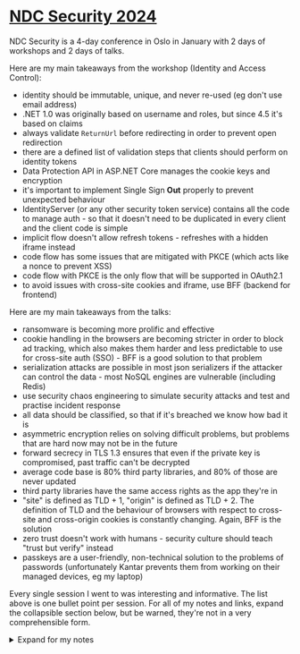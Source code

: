 # [NDC Security 2024](https://ndc-security.com/)

NDC Security is a 4-day conference in Oslo in January with 2 days of workshops and 2 days of talks.

Here are my main takeaways from the workshop (Identity and Access Control):
- identity should be immutable, unique, and never re-used (eg don't use email address)
- .NET 1.0 was originally based on username and roles, but since 4.5 it's based on claims
- always validate `ReturnUrl` before redirecting in order to prevent open redirection
- there are a defined list of validation steps that clients should perform on identity tokens
- Data Protection API in ASP.NET Core manages the cookie keys and encryption
- it's important to implement Single Sign **Out** properly to prevent unexpected behaviour
- IdentityServer (or any other security token service) contains all the code to manage auth -
  so that it doesn't need to be duplicated in every client and the client code is simple
- implicit flow doesn't allow refresh tokens - refreshes with a hidden iframe instead
- code flow has some issues that are mitigated with PKCE (which acts like a nonce to prevent XSS)
- code flow with PKCE is the only flow that will be supported in OAuth2.1
- to avoid issues with cross-site cookies and iframe, use BFF (backend for frontend)

Here are my main takeaways from the talks:
- ransomware is becoming more prolific and effective
- cookie handling in the browsers are becoming stricter in order to block ad tracking,
  which also makes them harder and less predictable to use for cross-site auth (SSO) -
  BFF is a good solution to that problem
- serialization attacks are possible in most json serializers if the attacker can control the data -
  most NoSQL engines are vulnerable (including Redis)
- use security chaos engineering to simulate security attacks and test and practise incident response
- all data should be classified, so that if it's breached we know how bad it is
- asymmetric encryption relies on solving difficult problems, but problems that are hard now may not be in the future
- forward secrecy in TLS 1.3 ensures that even if the private key is compromised,
  past traffic can't be decrypted
- average code base is 80% third party libraries, and 80% of those are never updated
- third party libraries have the same access rights as the app they're in
- "site" is defined as TLD + 1, "origin" is defined as TLD + 2.
  The definition of TLD and the behaviour of browsers with respect to cross-site and cross-origin cookies is constantly changing.
  Again, BFF is the solution
- zero trust doesn't work with humans -
  security culture should teach "trust but verify" instead
- passkeys are a user-friendly, non-technical solution to the problems of passwords
  (unfortunately Kantar prevents them from working on their managed devices, eg my laptop)

Every single session I went to was interesting and informative.
The list above is one bullet point per session.
For all of my notes and links, expand the collapsible section below,
but be warned, they're not in a very comprehensible form.

<details>
<summary>Expand for my notes</summary>

## Workshop: [Identity & Access Control for modern Applications and APIs using ASP.NET Core 8](https://ndc-security.com/workshops/identity-and-access-control-for-modern-applications-anders-abel/3cbf535885dc) *Anders Abel*

### Day 1

Apparently the workshop has been going for 10 years, but it's constantly updated and still very much relevant.  
Standard training is a 3-day course,
but this is condensed into a 2-day workshop.
He goes a bit quick sometimes.

Browser talks to webapp, services. Services talk to each other.
Assume zero trust, unlike 10 years ago when we trusted everything inside the firewall.

[`IIdentity`](https://learn.microsoft.com/en-us/dotnet/api/system.security.principal.iidentity?view=netframework-1.1)
and
[`IPrincipal`](https://learn.microsoft.com/en-us/dotnet/api/system.security.principal.iprincipal?view=netframework-1.1)
have been around since the start of .Net and are still the basis of authentication and authorization,
but they're based on a name and roles, which is not very flexible.

Identity name should be:
- immutable (persistent)
- unique
- never re-used

So don't use things like email address, or a social security number that's based on gender (like Norway does/did).
Use a guid.

.Net 4.5 introduced **claims** into .Net framework in 2012.
Claims are a key/value pair, with an optional issuer.

[`ClaimsIdentity`](https://learn.microsoft.com/en-us/dotnet/api/system.security.claims.claimsidentity?view=netframework-4.5)
implements `IIdentity`.
[`ClaimsPrincipal`](https://learn.microsoft.com/en-us/dotnet/api/system.security.claims.claimsprincipal?view=netframework-4.5)
implements `IPrincipal` and contains a collection of `ClaimsIdentity`s.

Claim **key**:
- OpenId defines a set of standard claims
- but it can be anything
- `sub` is kinda like `Name` in original `IIdentity`
  - "human"
  - unique at issuer

Claim **type** - eg to tie name to a well-known name.
Or can specify the type in the constructor.

`IIdentity.IsAuthenticated` is read-only. It's set by defining `authenticationType` in the constructor.

**Tip:** always use the
[4 parameter constructor](https://learn.microsoft.com/en-us/dotnet/api/system.security.claims.claimsidentity.-ctor?view=netframework-4.5#system-security-claims-claimsidentity-ctor(system-collections-generic-ienumerable((system-security-claims-claim))-system-string-system-string-system-string))
(second parameter is `authenticationType`).

ASP.NET middleware can handle request, or just part of it (ie process and continue).
Defined in order, eg first static files, then HSTS, then authentication, then authorization.

[Auth middleware extension methods](https://learn.microsoft.com/en-us/dotnet/api/microsoft.aspnetcore.builder.authappbuilderextensions.useauthentication?view=aspnetcore-8.0)
are badly named:
- [`SignInAsync`](https://learn.microsoft.com/en-us/dotnet/api/microsoft.aspnetcore.authentication.authenticationhttpcontextextensions.signinasync?view=aspnetcore-8.0) -
   creates a session - provider creates a principal which is the parameter to this method
- [`ChallengeAsync`](https://learn.microsoft.com/en-us/dotnet/api/microsoft.aspnetcore.authentication.authenticationhttpcontextextensions.challengeasync?view=aspnetcore-8.0) - initiates sign in
- [`AuthenticateAsync`](https://learn.microsoft.com/en-us/dotnet/api/microsoft.aspnetcore.authentication.authenticationhttpcontextextensions.authenticateasync?view=aspnetcore-8.0) - queries if authenticated

Always validate `ReturnUrl` when redirecting.
[`LocalRedirect`](https://learn.microsoft.com/en-us/dotnet/api/microsoft.aspnetcore.mvc.controllerbase.localredirect?view=aspnetcore-8.0)
does that, or manually check with
[`IsLocalUrl`](https://learn.microsoft.com/en-us/dotnet/api/microsoft.aspnetcore.mvc.iurlhelper.islocalurl?view=aspnetcore-8.0)
and handle if it's not.

[Data protection (DPAPI) in ASP.NET Core](https://learn.microsoft.com/en-us/aspnet/core/security/data-protection/configuration/overview?view=aspnetcore-8.0):
- manages the cookie encryption
- manages the keys
  - rotation
  - sharing across services that need to share, eg multiple webapp instances

In our IdentityServer we skipped key management
["for now"](https://github.com/NIPOSoftwareBV/nfield-identity/blob/master/Nfield.Identity/Startup.cs#L112).
There are
[examples](https://github.com/IdentityServer/IdentityServer4/tree/main/samples/KeyManagement)
in IdentityServer4 source.

`[Authorize("policy")]` attribute (new way).
Or can check in code.
Or in a view.  
`[Authorize(Roles="roles")]` attribute (old way).

`AddPolicy("policy", options => {...})]`
- can just require claims
- or can be more dynamic - `RequireAssertions` - but then can only check in code, not attribute
- if `RequireAssertion` gets too complex, use the authorization handler framework - see the lab

`RemoteAuthenticationHandler` for delegated auth.
`SignInAsync` not implemented - use `ChallengeAsync` instead.  
eg Google doesn't implement `SignOutAsync` because they don't want you to sign out.

Redirect from Google assumes `ReturnUrl` is safe - se we should validate it to prevent open redirection.

Google handler writes directly to the cookie handler that we define first in the pipeline.
- we might not want that
- can add another "temp" scheme in between
- convert Google identity to our identity
- see the lab

Scheme - eg Google, OpenId Connect, cookie, etc - is a configuration plus a handler.

**OpenId Connect** (oidc) "using IdentityServer as an example".

Terms:
- STS [Security Token Service](https://en.wikipedia.org/wiki/Security_token_service)
- [Identity Provider](https://en.wikipedia.org/wiki/Identity_provider) (IDP)
- Identity Server
- I think these are all basically the same thing BICBW

Endpoints:
- discovery - `/.well-known/openid-configuration` - static json
- authorize - html
- token - api

nonce (number used once) is OpenId Connect's way of doing XSS protection,
ie checking that the response is for my request.

Identity token contains header, payload, signature.

Discovery endpoint includes `jwks_uri` - list of keys so that we can validate the signature.

There's a list of validations that we should do on the token - defined in
[OpenId spec](https://openid.net/specs/openid-connect-core-1_0.html#IDTokenValidation).  
Use
[`JsonWebTokenHandler.ValidateTokenAsync`](https://learn.microsoft.com/en-us/dotnet/api/microsoft.identitymodel.jsonwebtokens.jsonwebtokenhandler.validatetokenasync?view=msal-web-dotnet-latest#microsoft-identitymodel-jsonwebtokens-jsonwebtokenhandler-validatetokenasync(system-string-microsoft-identitymodel-tokens-tokenvalidationparameters))
to do it - using properties from the key.  
But then also validate nonce:
- that's OpenId-specific - not part of JWT
- nonce is usually generated in the authorize request and written to a cookie,
  and then read back from the cookie when validating

AAD can also be used as identity provider, but it's not very customizable.
IdentityServer lets you fully customize.

IdentityServer is just a place to put all the code we've been writing up to now
so that it can be shared across multiple clients.
The client code to use it is very simple - just configuration in `Startup`.  
One IdentityServer that multiple clients use - SSO.

**Tip:** always use https, even locally, because it's handled differently to http.

### Day 2

Use multiple cookie schemes for intermediate sign in steps.
Each scheme must be complete when signed in to it.  
A reason why you're often asked to enter a code that's sent in an email,
rather than clicking a link in the email,
may be to make sure user stays in the same browser (session).

oidc builds on oauth2.

`response_type=token`: implicit flow.

`scope`: requested claims - no guarantee that they'll be returned.
But the provider should at least know about them.

`[Authorize]` triggers challenge.

**SingleSignOut**
- cleanup local session
- cleanup at STS
  - notify other clients in same session
  - hidden iframe on STS client signed out page - one iframe for each client
  - in Duende IdentityServer the list of clients is in `Config.Clients`

NB: don't sign out on get (`OnGet`) request - unless we add XSS protection manually.

`LoggedOut` page
- can skip the `Logout` prompt
- send token as XSS protection

`Logout` page could maybe be an iframe on client - Anders couldn't think of any reason why not.

**Federation Gateway**  
Multiple clients talk to FG.
FG manages auth with multiple identity providers - AAD, Google, etc.

Can have many providers and user has to choose.
In order to reduce the list,
do a customer-specific start page and filter based on where you came from.
Or first ask for email,
and then only show list of relevant providers on next screen.  
This is called **home realm discovery**.  
Client sets `acr_values` in request - how it does that is up to client.

Server app (cf browser app with user) sends `client_secret` (among other things) in request to STS.
Gets an access token back.  
Access token is used to call API.  
Access token is usually transmitted in `Authorization` header as `Bearer` token.  
No signin/signout/challenge because we just use the token.  
Client shouldn't need to inspect the token.
Properties from the token that are needed for validation
are also returned in the response along with the token - scope, expiry.  
API should validate token, eg scope, client id.

Scope is a set of information about resource.

Only introduce scopes when you need them - start with just one (for each app).

User-centric - token on behalf of user.
Delegation/impersonation.
Mainly skipped this part of the course,
but mentioned a bit in the discussion - doesn't seem particularly difficult.

Access token cf id token:
- access token lifetime is finite - eg 15 minutes
- request a refresh token - scope `offline_access`
- refresh token used to request new access token
- refresh tokens can also be stolen, but they can be revoked,
  unlike access tokens that are valid until they expire
- refresh tokens typically have a very long expiry, eg years

Code flow
- `token_type=code`
- has issue - authorization code inspection
- mitigated with [PKCE](https://pragmaticwebsecurity.com/articles/oauthoidc/from-implicit-to-pkce.html)
  - something like a nonce
  - `code_challenge=hash(code_verifier)`
  - `code_verifier` is used when exchanging code for access token
  - ASP.NET Core does this by default
  - full name: "code flow with PKCE"

OAuth2.1 - the next version - will only have code flow with PKCE - the others are deprecated.

Implicit flow doesn't allow refresh tokens -
use hidden iframe to refresh access token instead

BFF - backend for frontend - client only talks to one backend

Native apps can open broswer for SSO so that user can trust it.
Return URI is an app-specific URI that goes back to app.

## Day 3

### [Keynote: How I Met Your Data](https://ndc-security.com/agenda/opening-keynote-0soy/0k71y3zuhz9) *Troy Hunt*

I arrived early to secure a good seat
([Boom! Boom!](https://en.wikipedia.org/wiki/Basil_Brush))

![NDC welcome](resources/ndc-security-welcome.jpg)

There were surprisingly few people - I guessed 200 -
although Troy said this was the biggest NDC Security ever with 350 attendees.

The keynote was some stories from 10 years of running
[HaveIBeenPwned](https://haveibeenpwned.com/).

Encrypted data is safe unless the key is compromised.

[politie.nl](https://politie.nl/checkyourhack)
have a service similar to
[HaveIBeenPwned](https://haveibeenpwned.com/),
but for a very limited dataset.

OTP in
[1Password](https://1password.com/)
is okay for the less critical sites.

![NDC Troy](resources/ndc-security-troy.jpg)

### [52 minutes from initial access to ransomware - is your defensive team ready?](https://ndc-security.com/agenda/52-mins-from-initial-access-to-ransomware-is-your-defensive-team-ready/0xynjm4t1kv) *Maarten Goet*

He's from the Netherlands - MVP and Regional Director.

HumOR - human operated ransomware:
- 2023 - up 250% (since 2022?)
- 70% are organizations with < 500 employees
- 80% are from unmanaged devices

Threat actors:
- individual teenagers
- financially motivated - ransomware as a service
- nation states

2010:
- target individuals
- opportunistic

now:
- target entire organizations
- more targetted
- double extortion
  - data exfiltration
  - encryption

In The Netherlands, 41% pay the ransom.

[ft.com](https://ig.ft.com/ransomware-game/)
has a ransomware negotiation simulator.

Ransomware as a service:
- 2500 - initial access
- 60 - ? (check slide deck)
- 20 - ?
- 1 - ransomware event

Mitre Att&ack - see slides - stages.

47 minutes average from initial access to full encryption.

Identity attack.

Microsoft Defender for Cloud
- can see attack vector, eg a server with RDP open can access something
- and XDR
- extend with Azure Sentinel

Microsoft
- "Defend at Machine Speed"
- because human can't beat 47 minutes
- EDR - automatic attack disruption

Microsoft Defender Deception
- honeypot
- released soon

I asked him about the risk of local admin -
he said that wasn't really a problem -
need to look at the big picture and make sure it can't do damage on the network.

### [The Future of Cookies](https://ndc-security.com/agenda/the-future-of-cookies-041k/858a3e38caa2) *Anders Abel*

`SameSite=Strict` - don't send in iframe  
`SameSite=Lax` - `GET` only - not `POST` or iframe  
`HttpOnly` - not accessible to javascript

Same site - domain - subdomain can be different.
Subdomain defined by
[public suffix list](https://publicsuffix.org/).

There's no way to query properties of cookie:
- eg evil subdomain could set a cookie for a domain
- other domain doesn't know that evil set it
- mitigate by using domain in cookie name

oidc spec says to use iframe (to refresh token?)
- so when browers prevent ad tracking, they also broke oidc iframe
- use bac-channel logout instead
- Safari uses AI to block - so unreliable/unrepeatable
- logout of IdentityServer will fail - should check success
- Firefox has a better solution

Chrome makes money from ads, so has mixed interests.
More flexible - can enable/disable.

Cross-site cookies are problematic and will become more so.

![1st party cookies](resources/ndc-security-anders.jpg)

### [PAR: Securing the OAuth and OpenID Connect Front-Channel](https://ndc-security.com/agenda/par-securing-the-oauth-and-openid-connect-front-channel/6c50dd558eb3) *Dominick Baier*

I changed my mind about going to this talk at the last minute,
mainly because the previous talk said that front channel is dead,
and went to this instead:

### [Implicit and Mutation-Based Serialization Vulnerabilities in .NET](https://ndc-security.com/agenda/second-breakfast-implicit-and-mutation-based-serialization-vulnerabilities-in-net-09xa/06cw2pnysiq) *Jonathan Birch*

Mutation-based.

Don't do `Type.GetType(string)`.

Polymorphic serializers are bad - self-describing data.

Exploit - hack a type that has side-effects, eg:
- `AssemblyInstaller`
- `ObjectDataProvider`

Deserialize json with a type property, eg
`{"$type": "..."}`

Read/write object - db, cache, etc.

`Deserialize<T>()` - `T` sometimes doesn't matter to deserializer - it's just a cast afterwards.  
But even when it does matter, can also have an inner type.

Mutation:
- write a `Dictionary`
- when deserialized uses type property

Exploited when deserialized - what happens next is irrelevant.

Attacker needs to be able to control, eg one key of dictionary.

Serialization binder
- control allowed types
- but can be bypassed, especially with generics, and nested types
- don't use them - it's too hard to do it right.

BinaryFormatter won't serialize boxed value types assigned to an interface.
The only interfaces that allow this are:
- `IConvertible`
- `IComparable`
- `IFormattable`

These are not common types, but can work around with generics again.

These vulnerablities are not fixed - for various reasons.

`System.Text.Json.JsonSerializer` is the only good one.

Most NoSQL engines are vulnerable.

He mostly talked about .Net FF - he had a hard time finding some for .Net Core.

### [Optimizing Cloud Detection & Response With Security Chaos Engineering](https://ndc-security.com/agenda/optimizing-cloud-detection-and-response-with-security-chaos-engineering-0cjg/0s36tfo28ih) *Kennedy Torkura*

Talk was largely based on the
[Security Chaos Engineering (SCE) mind map](https://www.mitigant.io/blog/security-chaos-engineering-101-the-mind-map-feedback-loop).

Chaos Monkey was introduced by Netflix.

Security Chaos Engineering:
- cyber security
- cyber resilience

Why:
- detect blindspots
- overcome security theatre

Practise ransomware scenario.

It will test the monitoring - SIEM etc - so if we don't have them it's a bit pointless.

Example - AKS security compromised - leads to AWS S3 bucket ransomware.

EDR -> NDR -> XDR -> CDR

**[Mitre Att&ck matrix](https://attack.mitre.org/)**.

[Mitigant tool](https://www.mitigant.io/) can, eg emulate AndroxGhost malware attack.
DataDog only gives a low severity alert.

They have a set of attacks that I can try.
Check what they have for Azure.

Starts with a compromised account
- you might say that makes the test a bit meaningless
- but that is real scenario
  - see previous talk
  - 80% of attacks start with compromised identity

They have a tab "evidence" - will be less if we have less monitoring.

This assumes hackers are in, and then what will happen next?

Could run continuously, but most don't because the human element is also important.

Add chaos testing to my list of concerns.

### [Purple is the New Black: Modern Approaches to Application Security](https://ndc-security.com/agenda/purple-is-the-new-black-modern-approaches-to-application-security/73db1a6df599) *Tanya Janca*

Purple team - helping red team and blue team collaborate.

Red team - hackers - very popular (eg lots of movies).  
Blue team - less sexy - eg incident response.

Zero trust is the opposite of human nature.  
Assume breach.

**Classify all the data** - so if it's breached we know how bad it is.

Talk was aimed at security professionals - not developers.

She mentioned "security as code" and I asked her what she meant by that.
I think she explained that it meant,
eg the pipeline can add security headers when it sees it's missing,
but later I think I misunderstood and that's not what she meant.

### [Asymmetric Encryption: A Deep Dive](https://ndc-security.com/agenda/asymmetric-encryption-a-deep-dive/5014163b148e) *Eli Holderness*

[RSA](https://en.wikipedia.org/wiki/RSA_(cryptosystem))
was the first asymetrics scheme in 1977.

She explained it in a clear way, but I lost it after that.
But it was still an entertaining talk.

Elliptic curves replaced RSA for a couple of decades.

Shor's algorithm solve the difficult problems that they rely on.

Quantum computers - harder problems.

Encrypt now for schemes that quantum computers can solve in the future -
traffic could be stored and decrypted later -
[Dilithium/Kyber](https://blog.chromium.org/2023/08/protecting-chrome-traffic-with-hybrid.html).

## Day 4

### [Unlocking The Secrets Of TLS](https://ndc-security.com/agenda/unlocking-the-secrets-of-tls/0r79nspzqh7) *Scott Helme*

RSA is asymetric - only used for exchanging symetric key - because it's expensive.

1994
- https invented
- server sends public key
- client encrypts with it
- negotiate/exchange key

Snowden - 2013:
- NSA encrypts all traffic and stores it - PRISM
- they forced his email provider to reveal his private key
- and then they can decrypt all the traffic he sent in the past

Heartbleed - 2014:
- leaked private key from server

This is a flaw in RSA key exchange.  
[Diffie-Hellman key exchange](https://en.wikipedia.org/wiki/Diffie%E2%80%93Hellman_key_exchange)
was invented in 1977, but not used until after heartbleed.  
DHKX, or DHEKX - E=ephemeral - new key for each session.
So in case one session is cracked, impact is limited.

Forward Secrecy - 2008:
- problem/solution was theoretical, but no-one saw a reason to use it until Snowde
- mandatory in TLS 1.3
- reduces risk (impact?) of losing private key
- private key only used for establishing forwarding secrecy - not whole exchange
- ensure that even if private key is compromised, past traffic can't be decrypted

### [Reviewing NuGet Packages security easily using OpenSSF Scorecard](https://ndc-security.com/agenda/assessing-nuget-packages-more-easily-with-security-scorecards-0x8x/01l9zdcmcx1) *Niels Tanis*

Another [Dutch speaker](https://github.com/nielstanis/NDCSecurity2024).

Average code base is 20% yours, 80% other people's.

Veracode publishes
[State of Software Security](https://www.veracode.com/state-of-software-security-report)
report annually.

79% of third party packages are never updated.

All packages have same access rights as the app they're in.

`dotnet listpackage --vulnerable`: direct dependencies.  
`dotnet listpackage --vulnerable --include-transitive`: also transient dependencies.  
dotnet 8 restore does this by default.

OpenSSF scorecard - give open source projects a score based on
[various criteria](https://securityscorecards.dev/#the-checks):
- code vulnerabilities
- maintenance
- etc

`RestorePackagesWithLockFile` option in MSBuild will create a `package.lock.json` file.

Build provenance - info about environment used for the build - packaged in the package.

[deps.dev](https://deps.dev/) is a similar service - from Google
- includes OpenSSF scorecard
- has an API

OpenSSF is part of Linux Foundation.

[SharpFuzz](https://github.com/Metalnem/sharpfuzz) - fuzz input.

[Microsoft Application Inspector](https://www.microsoft.com/en-us/security/blog/2020/01/16/introducing-microsoft-application-inspector/)
- analyzes to see what kind of application it is
- eg, has crytography, API, cloud, has auth, etc

**Tip:** use OpenSSF to get score of our repos,
and see the worst dependencies and see if we can remove/update them.

### [The Past, Present, and Future of Cross-Site/Cross-Origin Request Forgery](https://ndc-security.com/agenda/the-past-present-and-future-of-cross-sitecross-origin-request-forgery-0yyc/0o14vrn2ffp) *Philippe De Ryck*

CSRF has always been a problem - recognised around the year 2000.

Simple mitigation - send secret in cookie that's also validated:
- synchronizer tokens
- needs to be done explicitly by dev - easy to forget

SameSite cookies:
- site = TLD + 1
- Chrome made same site the default behaviour - unless you specify `none`
- `lax` is a good choice for most apps
- set it explicitly - so other browsers will do the same as Chrome

[BFF](https://learn.microsoft.com/en-us/azure/architecture/patterns/backends-for-frontends)
uses cookies to talk to API.

It's possible to post form data that looks like json:
- for iframe/js attack
- name is first part of json
- value is second part

Cross-origin but same site - TLD + 2

Cross-**origin** request forgery:
- why would you give attacker control over subdomains?
- dangling CNAMEs
- a multi-tenant app might have a subdomain per tenant

CORS => preflight (`OPTIONS` request).

js `no-cors` mode = "2008 mode".

API should require custom header:
- `no-cors` client can't send it
- and enforce (validate) content-type

[Duence BFF library](https://duendesoftware.com/products/bff) does all this.

![CSRF flowchart](resources/ndc-security-csrf-flowchart.jpg)

### [Social engineering pentesting. - How it is done, and what you should think about](https://ndc-security.com/agenda/social-engineering-pentesting-how-it-is-done-and-what-you-should-think-about-0juu/0snwepno5wg) *Ragnhild "Bridget" Sageng*

Technique used to get a person to perform action or disclose information.

Phishing test - very simple example.

There's an ethical responsibility.

OSINT:
- information on web - about people or companies
- social media
- DNS, certs, etc
- Google Maps (history)

Phishing - email.  
Vishing - voice phishing - eg phone call.  
Smishing - SMS phishing.  
Quishing - QR code phishing.

Zero Trust doesn't work with humans.
Trust but Verify instead.

Security culture.
Awareness.

A test done poorly can have negative consequences.
Even phishing tests can cause hostility

Report:
- try to stay anonymous
- consequences

The failure of an individual is not the individual's fault - it's a system failure.

Debrief is important:
- see how it affected victims
- explain that it's not their fault

Culture:
- what's learned is easily forgotten
- should be continuous training

Practise - eg:
- say that Fred will be coming for a test sometime in the next 3 months
- have someone come with a T-shirt with "Fred" in big letters on the front
- gives people confidence to confront suspicious strangers

### [No Size Fits All: Empowering Engineers with Custom Application Security tests](https://ndc-security.com/agenda/no-size-fits-all-empowering-engineers-with-custom-application-security-tests-0mgr/09szzp7feis) *Michal Kamensky*

Generic SAST/DAST tools can find generic vulnerabilities. There are lots of such tools.

App specific mitigations are not recognised by generic tools,
and so we'll get used to ignoring the warnings.

Security decorators
- input validation
- challenge - check decorator is applied everywhere it should be
- solution - SAST rules
- the demo used [SemGrep](https://semgrep.dev/products/semgrep-code/) SAST

Rules - check we're not calling vulnerable methods in libraries.

DAST
- demo used [Nuclei](https://github.com/projectdiscovery/nuclei)
- also has rules
- will do fuzzing

Can run SemGrep in the pipeline - not free.

### [Passwords are Dead, Long live Passkeys!](https://ndc-security.com/agenda/passwords-are-dead-long-live-passkeys-09cu/09kh8w0kjwe) *Stephen Rees-Carter*

Problems with passwords:
- humans are the weakness
- gullible - will tell attacker if he asks the right way

MFA is technical solution.

Passkeys use existing technologies in a user-friendly, non-technical solution.

[passkeys.io](https://passkeys.io/) has a demo.

Passkey is linked to device
- Windows Hello is disabled by Kantar :(

Use passkey on phone:
- create new
- can have as many passkeys as you like
- connect with Bluetooth

Passkey is resistent to phishing - there's nothing to steal (on client).

Passkeys is still optional (like biometrics)
- because it's not supported everywhere
- so there's still a username/password fallback

[passkeys.directory](https://passkeys.directory/) - list of sites that support passkeys.

[passkeys.dev](https://passkeys.dev/) - how to implement front end code.

[webauthn.me](https://webauthn.me/)
- demo
- webauthn is the protocol
- passkeys is a layer on top
  - user-friendly
  - sync
  - etc

Public key on client (sign in flow)
- app sends challenge
- signature flow
- validate signature in app

![Passkeys](resources/ndc-security-passkeys.jpg)

</details>
